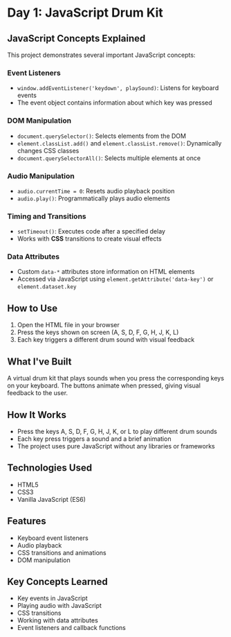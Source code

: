 # Day 1: JavaScript Drum Kit

## JavaScript Concepts Explained

This project demonstrates several important JavaScript concepts:

### Event Listeners
- `window.addEventListener('keydown', playSound)`: Listens for keyboard events
- The event object contains information about which key was pressed

### DOM Manipulation
- `document.querySelector()`: Selects elements from the DOM
- `element.classList.add()` and `element.classList.remove()`: Dynamically changes CSS classes
- `document.querySelectorAll()`: Selects multiple elements at once

### Audio Manipulation
- `audio.currentTime = 0`: Resets audio playback position
- `audio.play()`: Programmatically plays audio elements

### Timing and Transitions
- `setTimeout()`: Executes code after a specified delay
- Works with **CSS** transitions to create visual effects

### Data Attributes
- Custom `data-*` attributes store information on HTML elements
- Accessed via JavaScript using `element.getAttribute('data-key')` or `element.dataset.key`

## How to Use
1. Open the HTML file in your browser
2. Press the keys shown on screen (A, S, D, F, G, H, J, K, L)
3. Each key triggers a different drum sound with visual feedback

## What I've Built

A virtual drum kit that plays sounds when you press the corresponding keys on your keyboard. The buttons animate when pressed, giving visual feedback to the user.

## How It Works

- Press the keys A, S, D, F, G, H, J, K, or L to play different drum sounds
- Each key press triggers a sound and a brief animation
- The project uses pure JavaScript without any libraries or frameworks

## Technologies Used

- HTML5
- CSS3
- Vanilla JavaScript (ES6)

## Features

- Keyboard event listeners
- Audio playback
- CSS transitions and animations
- DOM manipulation

## Key Concepts Learned

- Key events in JavaScript
- Playing audio with JavaScript
- CSS transitions
- Working with data attributes
- Event listeners and callback functions 
